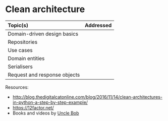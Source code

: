 # Clean architecture

| Topic(s) | Addressed |
| :------- | :-------: |
| Domain-driven design basics |
| Repositories |
| Use cases |
| Domain entities |
| Serialisers |
| Request and response objects |

Resources:
* http://blog.thedigitalcatonline.com/blog/2016/11/14/clean-architectures-in-python-a-step-by-step-example/
* https://12factor.net/
* Books and videos by [Uncle Bob](https://blog.cleancoder.com/)

